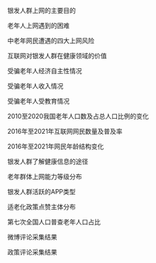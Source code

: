 银发人群上网的主要目的

老年人上网遇到的困难

中老年网民遭遇的四大上网风险

互联网对银发人群在健康领域的价值

受骗老年人经济自主性情况

受骗老年人收入情况

受骗老年人受教育情况

2010至2020我国老年人口数及占总人口比例的变化

2016年至2021年互联网网民数量及普及率

2016年至2021年网民年龄结构变化

银发人群了解健康信息的途径

老年群体上网能力等级分布

银发人群活跃的APP类型

适老化政策点赞主体分布

第七次全国人口普查老年人口占比

微博评论采集结果

政策评论采集结果